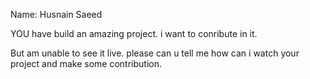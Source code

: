 Name: Husnain Saeed

YOU have build an amazing project.
i want to conribute in it.

But am unable to see it live.
please can u tell me how can i watch your project and make some contribution.
